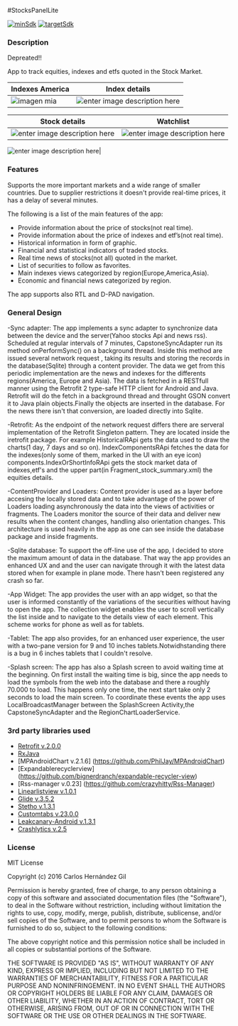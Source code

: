 
#StocksPanelLite

 [![minSdk](https://img.shields.io/badge/minSDK-16%2B-green.svg?style=flat)](https://android-arsenal.com/api?level=16#)
 [![targetSdk](https://img.shields.io/badge/targetSDK-25-orange.svg?style=flat)](http://source.android.com/source/build-numbers.html)


### Description
Depreated!!

App to track equities, indexes and etfs quoted in the Stock Market.

|  Indexes America        | Index details 
| ------------- | ------------- 
| ![imagen mia](https://raw.githubusercontent.com/cahergil/shareablefotos/master/spl/america.png)  | ![enter image description here](https://raw.githubusercontent.com/cahergil/shareablefotos/master/spl/index_nikkei.png) 

|  Stock details        | Watchlist |
| ------------- | ------------- |
|![enter image description here](https://raw.githubusercontent.com/cahergil/shareablefotos/master/spl/goog_details.png)|![enter image description here](https://raw.githubusercontent.com/cahergil/shareablefotos/master/spl/watchlist.png)|


![enter image description here](https://raw.githubusercontent.com/cahergil/shareablefotos/master/spl/settings.png)|

### Features

Supports the more important markets and a  wide range of smaller countries. Due to supplier restrictions it doesn't provide real-time prices, it has a delay of several minutes.

The following is a list of the main features of the app:

- Provide information about the price of stocks(not real time).
- Provide information about the price of indexes and etf’s(not real time).
- Historical information in form of graphic.
- Financial and statistical indicators of traded stocks.
- Real time news of stocks(not all) quoted in the market.
- List of securities to follow as favorites.
- Main indexes views categorized by region(Europe,America,Asia).
- Economic and financial news categorized by region.

The app supports also RTL and D-PAD navigation.


### General Design

-Sync adapter: The app implements a sync adapter to synchronize data between the device and the server(Yahoo stocks Api and news rss). 
Scheduled at regular intervals of 7 minutes, CapstoneSyncAdapter run its method onPerformSync() on a background thread.
Inside this method are issued several network request , taking its results and storing the records in the database(Sqlite) through a content provider.
The data we get from this periodic implementation are the news and indexes for the differents regions(America, Europe and  Asia). The data is fetched
in a RESTfull manner using the Retrofit 2 type-safe HTTP client for Android and Java. Retrofit will do the fetch in a background thread and 
throught GSON convert it to Java plain objects.Finally the objects are inserted in the database.  For the news there isn't that conversion, are loaded
directly into Sqlite. 

-Retrofit: As the endpoint of the network request differs there are serveral implementation of the Retrofit Singleton pattern. They are located inside the iretrofit package. For example HistoricalRApi gets the data used to draw the charts(1 day, 7 days and so on). IndexComponentsRApi fetches the
data for the indexes(only some of them, marked in the UI with an eye icon) components.IndexOrShortInfoRApi gets the stock market data of indexes,etf's 
and the upper part(in Fragment_stock_summary.xml) the equities details. 


-ContentProvider and Loaders: Content provider is used as a layer before accesing the locally stored data and to take advantage of the power 
of Loaders loading asynchronously the data into the views of activities or fragments. The Loaders monitor the source of their data and deliver new results
when the content changes, handling also orientation changes. This architecture is used heavily in the app as one can see inside the database package and
inside fragments. 

-Sqlite database: To support the off-line use of the app, I decided to store the maximum amount of data in the database. That way the app provides
an enhanced UX and and the user can navigate through it with the latest data stored when for example in plane mode. 
There hasn't been registered any crash so far.

-App Widget: The app provides the user with an app widget, so that the user is informed constantly of the variations of the securities without having
to open the app. The collection widget enables the user to scroll vertically the list inside and to navigate to the details view of each element. This
scheme works for phone as well as for tablets.

-Tablet: The app also provides, for an enhanced user experience, the user with a two-pane version for 9 and 10 inches tablets.Notwidhstanding there is a bug in 6 inches tablets
that I couldn't resolve.

-Splash screen: The app has also a Splash screen to avoid waiting time at the beginning. On first install the waiting time is big, since the app needs
to load the symbols from the web into the database and there a roughly 70.000 to load. This happens only one time, the next start take only 2 seconds
to load the main screen. To coordinate these events the app uses LocalBroadcastManager between the SplashScreen Activity,the CapstoneSyncAdapter and
the RegionChartLoaderService.


### 3rd party libraries used
- [Retrofit v.2.0.0](https://github.com/square/retrofit)
- [RxJava](https://github.com/ReactiveX/RxJava)
- [MPAndroidChart v.2.1.6] (https://github.com/PhilJay/MPAndroidChart)
- [Expandablerecyclerview] (https://github.com/bignerdranch/expandable-recycler-view)
- [Rss-manager v.0.23] (https://github.com/crazyhitty/Rss-Manager)
- [Linearlistview v.1.0.1](https://github.com/frankiesardo/LinearListView)
- [Glide v.3.5.2](https://github.com/bumptech/glide)
- [Stetho v.1.3.1](https://github.com/facebook/stetho)
- [Customtabs v.23.0.0](https://github.com/GoogleChrome/custom-tabs-client)
- [Leakcanary-Android v.1.3.1](https://github.com/square/leakcanary)
- [Crashlytics v.2.5](https://try.crashlytics.com/)

### License

MIT License

Copyright (c) 2016 Carlos Hernández Gil

Permission is hereby granted, free of charge, to any person obtaining a copy
of this software and associated documentation files (the "Software"), to deal
in the Software without restriction, including without limitation the rights
to use, copy, modify, merge, publish, distribute, sublicense, and/or sell
copies of the Software, and to permit persons to whom the Software is
furnished to do so, subject to the following conditions:

The above copyright notice and this permission notice shall be included in all
copies or substantial portions of the Software.

THE SOFTWARE IS PROVIDED "AS IS", WITHOUT WARRANTY OF ANY KIND, EXPRESS OR
IMPLIED, INCLUDING BUT NOT LIMITED TO THE WARRANTIES OF MERCHANTABILITY,
FITNESS FOR A PARTICULAR PURPOSE AND NONINFRINGEMENT. IN NO EVENT SHALL THE
AUTHORS OR COPYRIGHT HOLDERS BE LIABLE FOR ANY CLAIM, DAMAGES OR OTHER
LIABILITY, WHETHER IN AN ACTION OF CONTRACT, TORT OR OTHERWISE, ARISING FROM,
OUT OF OR IN CONNECTION WITH THE SOFTWARE OR THE USE OR OTHER DEALINGS IN THE
SOFTWARE.
